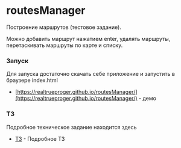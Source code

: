 # routesManager

Построение маршрутов (тестовое задание).

Можно добавить маршрут нажатием enter, удалять маршруты, перетаскивать маршруты по карте и списку.

### Запуск

Для запуска достаточно скачать себе приложение и запустить в браузере index.html
* [https://realtrueproger.github.io/routesManager/](https://realtrueproger.github.io/routesManager/) - демо

### ТЗ

Подробное техническое задание находится здесь

* [ТЗ](https://github.com/realTrueProger/routesManager/blob/master/TechMission.pdf) - Подробное ТЗ
